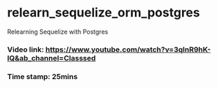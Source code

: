 # relearn_sequelize_orm_postgres
Relearning Sequelize with Postgres

### Video link: https://www.youtube.com/watch?v=3qlnR9hK-lQ&ab_channel=Classsed

### Time stamp: 25mins